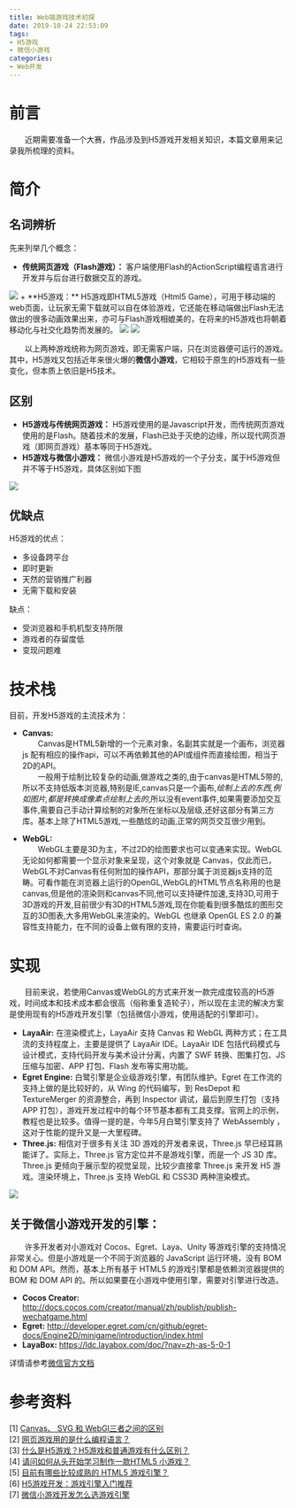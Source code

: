 ```yaml
---
title: Web端游戏技术初探
date: 2019-10-24 22:53:09
tags:
- H5游戏
- 微信小游戏
categories:
- Web开发
---
```


# 前言 
&emsp;&emsp;近期需要准备一个大赛，作品涉及到H5游戏开发相关知识，本篇文章用来记录我所梳理的资料。
<!-- more -->
# 简介
## 名词辨析
先来列举几个概念：  
+ **传统网页游戏（Flash游戏）：** 客户端使用Flash的ActionScript编程语言进行开发并与后台进行数据交互的游戏。
<img src="https://raw.githubusercontent.com/VinceMar/hexo_pic/master/img/20191025014431.png"/>
+ **H5游戏：** H5游戏即HTML5游戏（Html5 Game），可用于移动端的web页面，让玩家无需下载就可以自在体验游戏，它还能在移动端做出Flash无法做出的很多动画效果出来，亦可与Flash游戏相媲美的，在将来的H5游戏也将朝着移动化与社交化趋势而发展的。  
<img src="https://raw.githubusercontent.com/VinceMar/hexo_pic/master/img/20191025014514.png"/>
<img src="https://raw.githubusercontent.com/VinceMar/hexo_pic/master/img/20191025014608.png"/>

&emsp;&emsp;以上两种游戏统称为网页游戏，即无需客户端，只在浏览器便可运行的游戏。其中，H5游戏又包括近年来很火爆的**微信小游戏**，它相较于原生的H5游戏有一些变化，但本质上依旧是H5技术。

## 区别

+ **H5游戏与传统网页游戏：** H5游戏使用的是Javascript开发，而传统网页游戏使用的是Flash。随着技术的发展，Flash已处于灭绝的边缘，所以现代网页游戏（即网页游戏）基本等同于H5游戏。
+ **H5游戏与微信小游戏：** 微信小游戏是H5游戏的一个子分支，属于H5游戏但并不等于H5游戏，具体区别如下图
<img src="https://raw.githubusercontent.com/VinceMar/hexo_pic/master/img/20191025011029.png"/>

## 优缺点
H5游戏的优点：
+ 多设备跨平台
+ 即时更新
+ 天然的营销推广利器
+ 无需下载和安装

缺点：
+ 受浏览器和手机机型支持所限
+ 游戏者的存留度低
+ 变现问题难

# 技术栈
目前，开发H5游戏的主流技术为：
+ **Canvas:**  
&emsp;&emsp;Canvas是HTML5新增的一个元素对象，名副其实就是一个画布，浏览器 js 配有相应的操作api，可以不再依赖其他的API或组件而直接绘图，相当于2D的API。  
&emsp;&emsp;一般用于绘制比较复杂的动画,做游戏之类的,由于canvas是HTML5带的,所以不支持低版本浏览器,特别是IE,canvas只是一个画布,*绘制上去的东西,例如图片,都是转换成像素点绘制上去的*,所以没有event事件,如果需要添加交互事件,需要自己手动计算绘制的对象所在坐标以及层级,还好这部分有第三方库。基本上除了HTML5游戏,一些酷炫的动画,正常的网页交互很少用到。  

+ **WebGL:**  
&emsp;&emsp;WebGL主要是3D为主，不过2D的绘图要求也可以变通来实现。WebGL无论如何都需要一个显示对象来呈现，这个对象就是 Canvas，仅此而已，WebGL不对Canvas有任何附加的操作API，那部分属于浏览器js支持的范畴。可看作能在浏览器上运行的OpenGL,WebGL的HTML节点名称用的也是canvas,但是他的渲染则和canvas不同,他可以支持硬件加速,支持3D,可用于3D游戏的开发,目前很少有3D的HTML5游戏,现在你能看到很多酷炫的图形交互的3D图表,大多用WebGL来渲染的。WebGL 也继承 OpenGL ES 2.0 的兼容性支持能力，在不同的设备上做有限的支持，需要运行时查询。  

# 实现
&emsp;&emsp;目前来说，若使用Canvas或WebGL的方式来开发一款完成度较高的H5游戏，时间成本和技术成本都会很高（俗称重复造轮子），所以现在主流的解决方案是使用现有的H5游戏开发引擎（包括微信小游戏，使用适配的引擎即可）。
+ **LayaAir:** 在渲染模式上，LayaAir 支持 Canvas 和 WebGL 两种方式；在工具流的支持程度上，主要是提供了 LayaAir IDE。LayaAir IDE 包括代码模式与设计模式，支持代码开发与美术设计分离，内置了 SWF 转换、图集打包、JS 压缩与加密、APP 打包、Flash 发布等实用功能。
+ **Egret Engine:** 白鹭引擎是企业级游戏引擎，有团队维护。Egret 在工作流的支持上做的是比较好的，从 Wing 的代码编写，到 ResDepot 和 TextureMerger 的资源整合，再到 Inspector 调试，最后到原生打包（支持 APP 打包），游戏开发过程中的每个环节基本都有工具支撑。官网上的示例，教程也是比较多。值得一提的是，今年5月白鹭引擎支持了 WebAssembly ，这对于性能的提升又是一大里程碑。
+ **Three.js:** 相信对于很多有关注 3D 游戏的开发者来说，Three.js 早已经耳熟能详了。实际上，Three.js 官方定位并不是游戏引擎，而是一个 JS 3D 库。Three.js 更倾向于展示型的视觉呈现，比较少直接拿 Three.js 来开发 H5 游戏。渲染环境上，Three.js 支持 WebGL 和 CSS3D 两种渲染模式。  

<img src="https://raw.githubusercontent.com/VinceMar/hexo_pic/master/img/20191025014914.gif"/>

## 关于微信小游戏开发的引擎：
&emsp;&emsp;许多开发者对小游戏对 Cocos、Egret、Laya、Unity 等游戏引擎的支持情况非常关心。但是小游戏是一个不同于浏览器的 JavaScript 运行环境，没有 BOM 和 DOM API。然而，基本上所有基于 HTML5 的游戏引擎都是依赖浏览器提供的 BOM 和 DOM API 的。所以如果要在小游戏中使用引擎，需要对引擎进行改造。  
+ **Cocos Creator:** http://docs.cocos.com/creator/manual/zh/publish/publish-wechatgame.html
+ **Egret:** http://developer.egret.com/cn/github/egret-docs/Engine2D/minigame/introduction/index.html
+ **LayaBox:** https://ldc.layabox.com/doc/?nav=zh-as-5-0-1  

详情请参考[微信官方文档](https://developers.weixin.qq.com/minigame/dev/tutorial/base/engine.html)

# 参考资料
[1] [Canvas、 SVG 和 WebGl三者之间的区别](https://blog.csdn.net/Thea12138/article/details/79723380)  
[2] [网页游戏用的是什么编程语言？](https://www.zhihu.com/question/20464392)  
[3] [什么是H5游戏？H5游戏和普通游戏有什么区别？](http://ask.zol.com.cn/q/2116045.html)  
[4] [请问如何从头开始学习制作一款HTML5 小游戏？](https://www.zhihu.com/question/19954833)  
[5] [目前有哪些比较成熟的 HTML5 游戏引擎？](https://www.zhihu.com/question/20079322)  
[6] [H5游戏开发：游戏引擎入门推荐](https://aotu.io/notes/2017/12/27/h5-game-engine-recommend/index.html)  
[7] [微信小游戏开发怎么选游戏引擎](https://zhuanlan.zhihu.com/p/66962195)